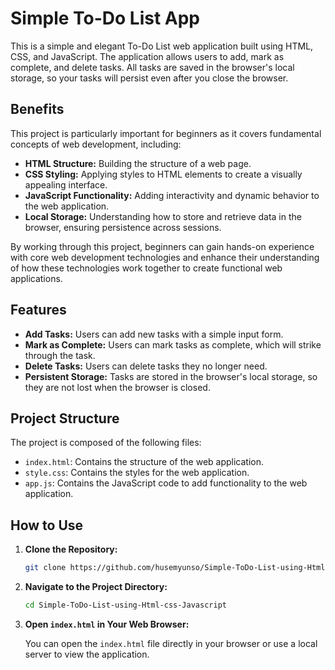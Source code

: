 # Simple To-Do List App

This is a simple and elegant To-Do List web application built using HTML, CSS, and JavaScript. The application allows users to add, mark as complete, and delete tasks. All tasks are saved in the browser's local storage, so your tasks will persist even after you close the browser.

## Benefits
This project is particularly important for beginners as it covers fundamental concepts of web development, including:

- **HTML Structure:** Building the structure of a web page.
- **CSS Styling:** Applying styles to HTML elements to create a visually appealing interface.
- **JavaScript Functionality:** Adding interactivity and dynamic behavior to the web application.
- **Local Storage:** Understanding how to store and retrieve data in the browser, ensuring persistence across sessions.

By working through this project, beginners can gain hands-on experience with core web development technologies and enhance their understanding of how these technologies work together to create functional web applications.

## Features

- **Add Tasks:** Users can add new tasks with a simple input form.
- **Mark as Complete:** Users can mark tasks as complete, which will strike through the task.
- **Delete Tasks:** Users can delete tasks they no longer need.
- **Persistent Storage:** Tasks are stored in the browser's local storage, so they are not lost when the browser is closed.

## Project Structure

The project is composed of the following files:

- `index.html`: Contains the structure of the web application.
- `style.css`: Contains the styles for the web application.
- `app.js`: Contains the JavaScript code to add functionality to the web application.

## How to Use

1. **Clone the Repository:**

    ```bash
    git clone https://github.com/husemyunso/Simple-ToDo-List-using-Html-css-Javascript.git
    ```

2. **Navigate to the Project Directory:**

    ```bash
    cd Simple-ToDo-List-using-Html-css-Javascript
    ```

3. **Open `index.html` in Your Web Browser:**

    You can open the `index.html` file directly in your browser or use a local server to view the application.
